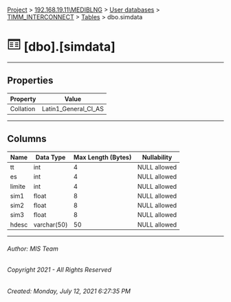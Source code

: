 #### 

[Project](../../../../index.md) > [192.168.19.11\\MEDIBLNG](../../../index.md) > [User databases](../../index.md) > [TIMM_INTERCONNECT](../index.md) > [Tables](Tables.md) > dbo.simdata

# ![Tables](../../../../Images/Table32.png) [dbo].[simdata]

---

## <a name="#properties"></a>Properties

| Property | Value |
|---|---|
| Collation | Latin1_General_CI_AS |


---

## <a name="#columns"></a>Columns

| Name | Data Type | Max Length (Bytes) | Nullability |
|---|---|---|---|
| tt | int | 4 | NULL allowed |
| es | int | 4 | NULL allowed |
| limite | int | 4 | NULL allowed |
| sim1 | float | 8 | NULL allowed |
| sim2 | float | 8 | NULL allowed |
| sim3 | float | 8 | NULL allowed |
| hdesc | varchar(50) | 50 | NULL allowed |


---

###### Author:  MIS Team

###### Copyright 2021 - All Rights Reserved

###### Created: Monday, July 12, 2021 6:27:35 PM

